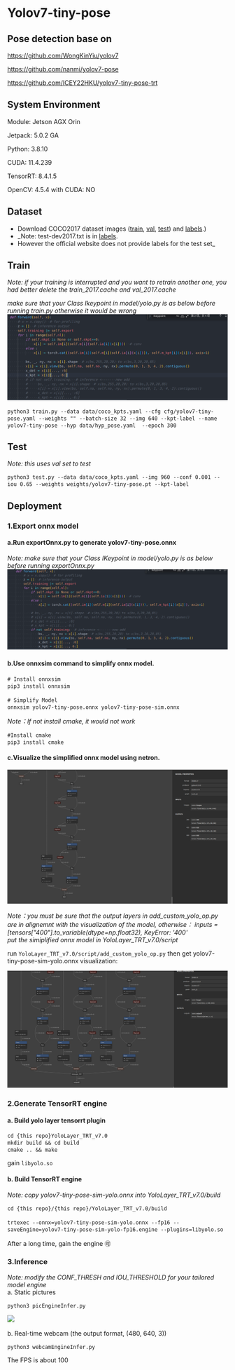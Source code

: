 # Yolov7-tiny-pose

## Pose detection base on 
https://github.com/WongKinYiu/yolov7  

https://github.com/nanmi/yolov7-pose  

https://github.com/ICEY22HKU/yolov7-tiny-pose-trt  


## System Environment
Module: Jetson AGX Orin  

Jetpack: 5.0.2 GA  

Python: 3.8.10  

CUDA: 11.4.239  

TensorRT: 8.4.1.5  

OpenCV: 4.5.4 with CUDA: NO  

## Dataset
* Download COCO2017 dataset images ([train](http://images.cocodataset.org/zips/train2017.zip), [val](http://images.cocodataset.org/zips/val2017.zip), [test](http://images.cocodataset.org/zips/test2017.zip))  and [labels](https://github.com/WongKinYiu/yolov7/releases/download/v0.1/coco2017labels-keypoints.zip).)
* _Note: test-dev2017.txt is in [labels](https://github.com/WongKinYiu/yolov7/releases/download/v0.1/coco2017labels-segments.zip).
* However the official website does not provide labels for the test set_
  
## Train
_Note: if your training is interrupted and you want to retrain another one, you had better delete the train_2017.cache and val_2017.cache_  

_make sure that your Class Ikeypoint in model/yolo.py is as below before running train.py otherwise it would be wrong_
![](pic/train.png)
``` shell
python3 train.py --data data/coco_kpts.yaml --cfg cfg/yolov7-tiny-pose.yaml --weights "" --batch-size 32 --img 640 --kpt-label --name yolov7-tiny-pose --hyp data/hyp_pose.yaml  --epoch 300
```

## Test
_Note: this uses val set to test_
``` shell
python3 test.py --data data/coco_kpts.yaml --img 960 --conf 0.001 --iou 0.65 --weights weights/yolov7-tiny-pose.pt --kpt-label
```

## Deployment
### 1.Export onnx model
#### a.Run exportOnnx.py to generate yolov7-tiny-pose.onnx
_Note: make sure that your Class IKeypoint in model/yolo.py is as below before running exportOnnx.py_
![](pic/exportOnnx.png)

#### b.Use onnxsim command to simplify onnx model.
```shell
# Install onnxsim
pip3 install onnxsim

# Simplify Model
onnxsim yolov7-tiny-pose.onnx yolov7-tiny-pose-sim.onnx
```
 _Note：If not install cmake, it would not work_
```shell
#Install cmake
pip3 install cmake
```

#### c.Visualize the simplified onnx model using netron.
![](pic/onnx-sim.png)

_Note：you must be sure that the output layers in add_custom_yolo_op.py are in alignemnt with the visualization of the model, otherwise：
inputs = [tensors["400"].to_variable(dtype=np.float32),
KeyError: '400'  
      put the simiplified onnx model in YoloLayer_TRT_v7.0/script_
     
run `YoloLayer_TRT_v7.0/script/add_custom_yolo_op.py` then get yolov7-tiny-pose-sim-yolo.onnx visualization:

![](pic/onnx-sim-yolo.png) 



### 2.Generate TensorRT engine
#### a. Build yolo layer tensorrt plugin

```shell
cd {this repo}YoloLayer_TRT_v7.0
mkdir build && cd build
cmake .. && make
```
gain `libyolo.so`

#### b. Build TensorRT engine  
_Note: copy yolov7-tiny-pose-sim-yolo.onnx into YoloLayer_TRT_v7.0/build_
```shell
cd {this repo}/{this repo}/YoloLayer_TRT_v7.0/build

trtexec --onnx=yolov7-tiny-pose-sim-yolo.onnx --fp16 --saveEngine=yolov7-tiny-pose-sim-yolo-fp16.engine --plugins=libyolo.so
```
After a long time, gain the engine 🉑


### 3.Inference  
_Note: modify the CONF_THRESH and IOU_THRESHOLD for your tailored model engine_  
a. Static pictures  
```shell
python3 picEngineInfer.py  
```
![](test_output/fadeaway.jpg)

b. Real-time webcam (the output format, (480, 640, 3))
```shell
python3 webcamEngineInfer.py 
```
The FPS is about 100








